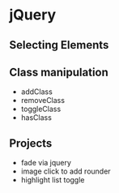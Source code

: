 # jQuery

## Selecting Elements

## Class manipulation

* addClass
* removeClass
* toggleClass
* hasClass


## Projects

* fade via jquery
* image click to add rounder
* highlight list toggle
